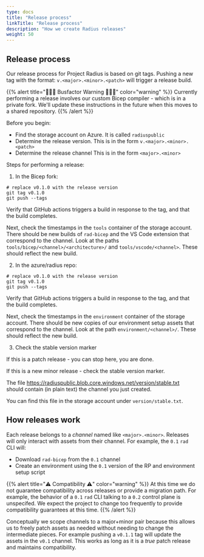 ```yaml
---
type: docs
title: "Release process"
linkTitle: "Release process"
description: "How we create Radius releases"
weight: 50
---
```


## Release process

Our release process for Project Radius is based on git tags. Pushing a new tag with the format: `v.<major>.<minor>.<patch>` will trigger a release build.

{{% alert title="🚌🚌🚌 Busfactor Warning 🚌🚌🚌" color="warning" %}}
Currently performing a release involves our custom Bicep compiler - which is in a private fork. We'll update these instructions in the future when this moves to a shared repository.
{{% /alert %}}

Before you begin:

- Find the storage account on Azure. It is called `radiuspublic`
- Determine the release version. This is in the form `v.<major>.<minor>.<patch>`
- Determine the release channel This is in the form `<major>.<minor>`

Steps for performing a release:

1. In the Bicep fork:

```
# replace v0.1.0 with the release version
git tag v0.1.0
git push --tags
```

Verify that GitHub actions triggers a build in response to the tag, and that the build completes.

Next, check the timestamps in the `tools` container of the storage account. There should be new builds of `rad-bicep` and the VS Code extension that correspond to the channel. Look at the paths `tools/bicep/<channel>/<architecture>/` and `tools/vscode/<channel>`. These should reflect the new build.

2. In the azure/radius repo:

```
# replace v0.1.0 with the release version
git tag v0.1.0
git push --tags
```

Verify that GitHub actions triggers a build in response to the tag, and that the build completes.

Next, check the timestamps in the `environment` container of the storage account. There should be new copies of our environment setup assets that correspond to the channel.  Look at the path `environment/<channel>/`. These should reflect the new build.

3. Check the stable version marker

If this is a patch release - you can stop here, you are done.

If this is a new minor release - check the stable version marker.

The file https://radiuspublic.blob.core.windows.net/version/stable.txt should contain (in plain text) the channel you just created.

You can find this file in the storage account under `version/stable.txt`.

## How releases work

Each release belongs to a *channel* named like `<major>.<minor>`. Releases will only interact with assets from their channel. For example, the `0.1` `rad` CLI will:

- Download `rad-bicep` from the `0.1` channel
- Create an environment using the `0.1` version of the RP and environment setup script

{{% alert title="⚠️ Compatibility ⚠️" color="warning" %}}
At this time we do not guarantee compatibility across releases or provide a migration path. For example, the behavior of a `0.1` `rad` CLI talking to a `0.2` control plane is unspecifed. We expect the project to change too frequently to provide compatibility guarantees at this time.
{{% /alert %}}

Conceptually we scope channels to a major+minor pair because this allows us to freely patch assets as needed without needing to change the intermediate pieces. For example pushing a `v0.1.1` tag will update the assets in the `v0.1` channel. This works as long as it is a *true* patch release and maintains compatibility.